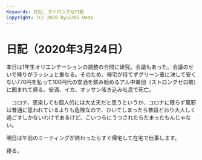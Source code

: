 ```yaml
---
Keywords: 日記, ストロングゼロ勢
Copyright: (C) 2020 Ryuichi Ueda
---
```


# 日記（2020年3月24日）

本日は1年生オリエンテーションの調整の合間に研究。会議もあった。会議のせいで帰りがラッシュと重なる。そのため、帰宅が待てずグリーン車に決して安くない770円を払って100円代の安酒を飲み始めるアル中軍団（ストロングゼロ勢）に囲まれて帰る。安酒、イカ、オッサン咳き込み吐息で死亡。


　コロナ、感染しても個人的には大丈夫だと思うというか、コロナに限らず風邪は普通に思われているよりも危険なので、ひいてしまったら普段どおり大人しく過ごすしかないわけであるけど、こいつらにうつされたらたまったもんじゃない。


明日は午前のミーティングが終わったらすぐ帰宅して在宅で仕事します。



寝る。

